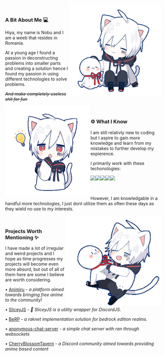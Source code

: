 <div>
  <div>
    <img align="right" src="./static/mafumafu/pat.gif" height="300" />
    <br />
    <h3>A Bit About Me 💻</h3>
    <p>Hiya, my name is Nobu and I am a weeb that resides in Romania.</p>
    <p>At a young age I found a passion in deconstructing problems into smaller parts and creating a solution hence I found my passion in using different technologies to solve problems.</p>
    <p><i><strike>And make completely useless shit for fun</strike></i></p>
  </div>
  <div>
    <img align="left" src="./static/mafumafu/think.gif" height="290" />
    <br />
    <h3 align="left">⚙️ What I Know</h3>
    <p align="left">I am still relativly new to coding but I aspire to gain more knowledge and learn from my mistakes to further develop my expierence.</p>
    <p align="left">I primarily work with these techonologies:</p>
    <img align="left" src="https://img.shields.io/badge/-Javascript-100e02?logo=javascript&style=for-the-badge"/><img align="left" src="https://img.shields.io/badge/-Typescript-010a0f?logo=typescript&style=for-the-badge"/><img align="left" src="https://img.shields.io/badge/-rust-121212?logo=rust&style=for-the-badge"/><img align="left" src="https://img.shields.io/badge/-React-001113?logo=react&style=for-the-badge"/><img align="left" src="https://img.shields.io/badge/-Sass/scss-100509?logo=sass&style=for-the-badge" />
    <br /><br /><br />
    <p align="left">However, I am knowledgable in a handful more technologies, I just dont utilize them as often these days as they wield no use to my interests.</p>
  </div>
  <div>
    <img align="right" src="./static/mafumafu/spin.gif" height="290" />
    <br />
    <h3>Projects Worth Mentioning ✨</h3>
    <p>I have made a lot of irregular and weird projects and I hope as time progresses my projects will become even more absurd, but out of all of them here are some I believe are worth considering.</p>
    <p>• <a href="https://animiru.tv/">Animiru</a> - <i>a platform aimed towards bringing free anime to the community!</i></p>
    <p>• <a href="https://nobuwu.github.io/sliceyjs">SliceyJS</a> - <i>💫 SliceyJS is a utility wrapper for DiscordJS.</i></p>
    <p>• <a href="https://github.com/NobUwU/BeRP">BeRP</a> - <i>a raknet implementation solution for bedrock edition realms.</i></p>
    <p>• <a href="https://github.com/NobUwU/anonymous-chat-server">anonymous-chat-server</a> - <i>a simple chat server with ran through websockets</i></p>
    <p>• <a href="https://github.com/CherryBlossomTavern">CherryBlossomTavern</a> - <i>a Discord community aimed towards providing anime based content</i></p>
  </div>
</div>
